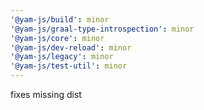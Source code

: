 ```yaml
---
'@yam-js/build': minor
'@yam-js/graal-type-introspection': minor
'@yam-js/core': minor
'@yam-js/dev-reload': minor
'@yam-js/legacy': minor
'@yam-js/test-util': minor
---
```


fixes missing dist
